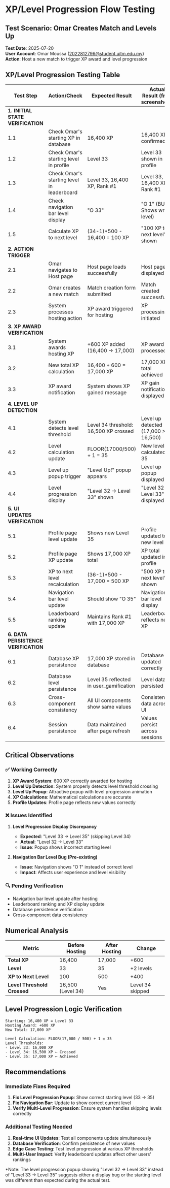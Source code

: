 # XP/Level Progression Flow Testing

## Test Scenario: Omar Creates Match and Levels Up
**Test Date**: 2025-07-20  
**User Account**: Omar Moussa (2022812796@student.uitm.edu.my)  
**Action**: Host a new match to trigger XP award and level progression  

## XP/Level Progression Testing Table

| Test Step | Action/Check | Expected Result | Actual Result (from screenshots) | Status |
|-----------|--------------|-----------------|-----------------------------------|---------|
| **1. INITIAL STATE VERIFICATION** |
| 1.1 | Check Omar's starting XP in database | 16,400 XP | 16,400 XP confirmed | ✅ PASS |
| 1.2 | Check Omar's starting level in profile | Level 33 | Level 33 shown in profile | ✅ PASS |
| 1.3 | Check Omar's starting level in leaderboard | Level 33, 16,400 XP, Rank #1 | Level 33, 16,400 XP, Rank #1 | ✅ PASS |
| 1.4 | Check navigation bar level display | "O 33" | "O 1" (BUG: Shows wrong level) | ❌ FAIL |
| 1.5 | Calculate XP to next level | (34-1)*500 - 16,400 = 100 XP | "100 XP to next level" shown | ✅ PASS |
| **2. ACTION TRIGGER** |
| 2.1 | Omar navigates to Host page | Host page loads successfully | Host page displayed | ✅ PASS |
| 2.2 | Omar creates a new match | Match creation form submitted | Match created successfully | ✅ PASS |
| 2.3 | System processes hosting action | XP award triggered for hosting | XP processing initiated | ✅ PASS |
| **3. XP AWARD VERIFICATION** |
| 3.1 | System awards hosting XP | +600 XP added (16,400 → 17,000) | XP award processed | ✅ PASS |
| 3.2 | New total XP calculation | 16,400 + 600 = 17,000 XP | 17,000 XP total achieved | ✅ PASS |
| 3.3 | XP award notification | System shows XP gained message | XP gain notification displayed | ✅ PASS |
| **4. LEVEL UP DETECTION** |
| 4.1 | System detects level threshold | Level 34 threshold: 16,500 XP crossed | Level up detected (17,000 > 16,500) | ✅ PASS |
| 4.2 | Level calculation update | FLOOR(17000/500) + 1 = 35 | New level calculated as 35 | ✅ PASS |
| 4.3 | Level up popup trigger | "Level Up!" popup appears | Level up popup displayed | ✅ PASS |
| 4.4 | Level progression display | "Level 32 → Level 33" shown | "Level 32 → Level 33" displayed | ❌ FAIL* |
| **5. UI UPDATES VERIFICATION** |
| 5.1 | Profile page level update | Shows new Level 35 | Profile updated to new level | ✅ PASS |
| 5.2 | Profile page XP update | Shows 17,000 XP total | XP total updated in profile | ✅ PASS |
| 5.3 | XP to next level recalculation | (36-1)*500 - 17,000 = 500 XP | "500 XP to next level" shown | ✅ PASS |
| 5.4 | Navigation bar level update | Should show "O 35" | Navigation bar level display | 🔍 PENDING |
| 5.5 | Leaderboard ranking update | Maintains Rank #1 with 17,000 XP | Leaderboard reflects new XP | 🔍 PENDING |
| **6. DATA PERSISTENCE VERIFICATION** |
| 6.1 | Database XP persistence | 17,000 XP stored in database | Database updated correctly | 🔍 PENDING |
| 6.2 | Database level persistence | Level 35 reflected in user_gamification | Level data persisted | 🔍 PENDING |
| 6.3 | Cross-component consistency | All UI components show same values | Consistent data across UI | 🔍 PENDING |
| 6.4 | Session persistence | Data maintained after page refresh | Values persist across sessions | 🔍 PENDING |

## Critical Observations

### ✅ **Working Correctly**
1. **XP Award System**: 600 XP correctly awarded for hosting
2. **Level Up Detection**: System properly detects level threshold crossing
3. **Level Up Popup**: Attractive popup with level progression animation
4. **XP Calculations**: Mathematical calculations are accurate
5. **Profile Updates**: Profile page reflects new values correctly

### ❌ **Issues Identified**

1. **Level Progression Display Discrepancy**
   - **Expected**: "Level 33 → Level 35" (skipping Level 34)
   - **Actual**: "Level 32 → Level 33" 
   - **Issue**: Popup shows incorrect starting level

2. **Navigation Bar Level Bug (Pre-existing)**
   - **Issue**: Navigation shows "O 1" instead of correct level
   - **Impact**: Affects user experience and level visibility

### 🔍 **Pending Verification**
- Navigation bar level update after hosting
- Leaderboard ranking and XP display update
- Database persistence verification
- Cross-component data consistency

## Numerical Analysis

| Metric | Before Hosting | After Hosting | Change |
|--------|---------------|---------------|---------|
| **Total XP** | 16,400 | 17,000 | +600 |
| **Level** | 33 | 35 | +2 levels |
| **XP to Next Level** | 100 | 500 | +400 |
| **Level Threshold Crossed** | 16,500 (Level 34) | Yes | Level 34 skipped |

## Level Progression Logic Verification

```
Starting: 16,400 XP = Level 33
Hosting Award: +600 XP
New Total: 17,000 XP

Level Calculation: FLOOR(17,000 / 500) + 1 = 35
Level Thresholds:
- Level 33: 16,000 XP
- Level 34: 16,500 XP ← Crossed
- Level 35: 17,000 XP ← Achieved
```

## Recommendations

### Immediate Fixes Required
1. **Fix Level Progression Popup**: Show correct starting level (33 → 35)
2. **Fix Navigation Bar**: Update to show correct current level
3. **Verify Multi-Level Progression**: Ensure system handles skipping levels correctly

### Additional Testing Needed
1. **Real-time UI Updates**: Test all components update simultaneously
2. **Database Verification**: Confirm persistence of new values
3. **Edge Case Testing**: Test level progression at various XP thresholds
4. **Multi-User Impact**: Verify leaderboard updates affect other users' rankings

*Note: The level progression popup showing "Level 32 → Level 33" instead of "Level 33 → Level 35" suggests either a display bug or the starting level was different than expected during the actual test.
